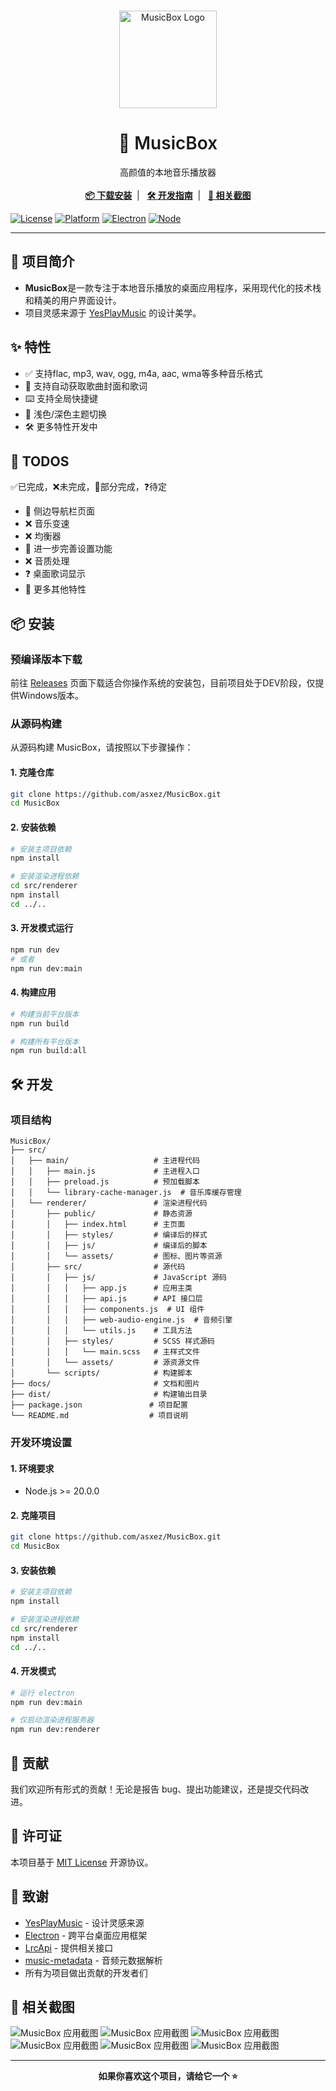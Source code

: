 <br />
<p align="center">
  <img src="docs/images/logo.svg" alt="MusicBox Logo" width="156" height="156">
  <h1 align="center" style="font-weight: 600">🎵 MusicBox</h1>
  <p align="center">
    高颜值的本地音乐播放器
    <br />
    <br />
    <!-- <a href="#-特性"><strong>✨ 查看特性</strong></a>&nbsp;&nbsp;|&nbsp;&nbsp; -->
    <a href="#-安装"><strong>📦 下载安装</strong></a>&nbsp;&nbsp;|&nbsp;&nbsp;
    <a href="#-开发"><strong>🛠️ 开发指南</strong></a>&nbsp;&nbsp;|&nbsp;&nbsp;
    <a href="#-相关截图"><strong>📌 相关截图</strong></a>
    <br />
  </p>
</p>

[![License](https://img.shields.io/badge/License-MIT-blue.svg)](LICENSE)
[![Platform](https://img.shields.io/badge/Platform-Windows%20%7C%20macOS%20%7C%20Linux-lightgrey.svg)](#-安装)
[![Electron](https://img.shields.io/badge/Electron-31.0.0-47848f.svg)](https://electronjs.org/)
[![Node](https://img.shields.io/badge/Node-%3E%3D20.0.0-green.svg)](https://nodejs.org/)

---

## 📖 项目简介

- **MusicBox**是一款专注于本地音乐播放的桌面应用程序，采用现代化的技术栈和精美的用户界面设计。
- 项目灵感来源于 [YesPlayMusic](https://github.com/qier222/YesPlayMusic) 的设计美学。

## ✨ 特性
- ✅ 支持flac, mp3, wav, ogg, m4a, aac, wma等多种音乐格式
- 📔 支持自动获取歌曲封面和歌词
- ⌨️ 支持全局快捷键
- 🎈 浅色/深色主题切换
- 🛠️ 更多特性开发中

## 📔 TODOS
✅已完成，❌未完成，🔄部分完成，❓待定

- 🔄 侧边导航栏页面
- ❌ 音乐变速
- ❌ 均衡器
- 🔄 进一步完善设置功能
- ❌ 音质处理
- ❓ 桌面歌词显示
- 🔄 更多其他特性


## 📦 安装

### 预编译版本下载

前往 [Releases](https://github.com/asxez/MusicBox/releases) 页面下载适合你操作系统的安装包，目前项目处于DEV阶段，仅提供Windows版本。

### 从源码构建

从源码构建 MusicBox，请按照以下步骤操作：

#### 1. 克隆仓库

```bash
git clone https://github.com/asxez/MusicBox.git
cd MusicBox
```

#### 2. 安装依赖

```bash
# 安装主项目依赖
npm install

# 安装渲染进程依赖
cd src/renderer
npm install
cd ../..
```

#### 3. 开发模式运行

```bash
npm run dev
# 或者
npm run dev:main
```

#### 4. 构建应用

```bash
# 构建当前平台版本
npm run build

# 构建所有平台版本
npm run build:all
```

## 🛠️ 开发

### 项目结构

```
MusicBox/
├── src/
│   ├── main/                   # 主进程代码
│   │   ├── main.js             # 主进程入口
│   │   ├── preload.js          # 预加载脚本
│   │   └── library-cache-manager.js  # 音乐库缓存管理
│   └── renderer/               # 渲染进程代码
│       ├── public/             # 静态资源
│       │   ├── index.html      # 主页面
│       │   ├── styles/         # 编译后的样式
│       │   ├── js/             # 编译后的脚本
│       │   └── assets/         # 图标、图片等资源
│       ├── src/                # 源代码
│       │   ├── js/             # JavaScript 源码
│       │   │   ├── app.js      # 应用主类
│       │   │   ├── api.js      # API 接口层
│       │   │   ├── components.js  # UI 组件
│       │   │   ├── web-audio-engine.js  # 音频引擎
│       │   │   └── utils.js    # 工具方法
│       │   ├── styles/         # SCSS 样式源码
│       │   │   └── main.scss   # 主样式文件
│       │   └── assets/         # 源资源文件
│       └── scripts/            # 构建脚本
├── docs/                       # 文档和图片
├── dist/                       # 构建输出目录
├── package.json               # 项目配置
└── README.md                  # 项目说明
```

### 开发环境设置

#### 1. 环境要求

- Node.js >= 20.0.0

#### 2. 克隆项目

```bash
git clone https://github.com/asxez/MusicBox.git
cd MusicBox
```

#### 3. 安装依赖

```bash
# 安装主项目依赖
npm install

# 安装渲染进程依赖
cd src/renderer
npm install
cd ../..
```

#### 4. 开发模式
```bash
# 运行 electron
npm run dev:main

# 仅启动渲染进程服务器
npm run dev:renderer
```

## 🤝 贡献

我们欢迎所有形式的贡献！无论是报告 bug、提出功能建议，还是提交代码改进。

## 📄 许可证

本项目基于 [MIT License](LICENSE) 开源协议。

## 🙏 致谢

- [YesPlayMusic](https://github.com/qier222/YesPlayMusic) - 设计灵感来源
- [Electron](https://electronjs.org/) - 跨平台桌面应用框架
- [LrcApi](https://github.com/HisAtri/LrcApi) - 提供相关接口
- [music-metadata](https://github.com/borewit/music-metadata) - 音频元数据解析
- 所有为项目做出贡献的开发者们

## 📌 相关截图

![MusicBox 应用截图](docs/images/5.png)
![MusicBox 应用截图](docs/images/6.png)
![MusicBox 应用截图](docs/images/1.png)
![MusicBox 应用截图](docs/images/2.png)
![MusicBox 应用截图](docs/images/3.png)
![MusicBox 应用截图](docs/images/4.png)

---

<p align="center">
  <strong>如果你喜欢这个项目，请给它一个 ⭐️</strong>
</p>
